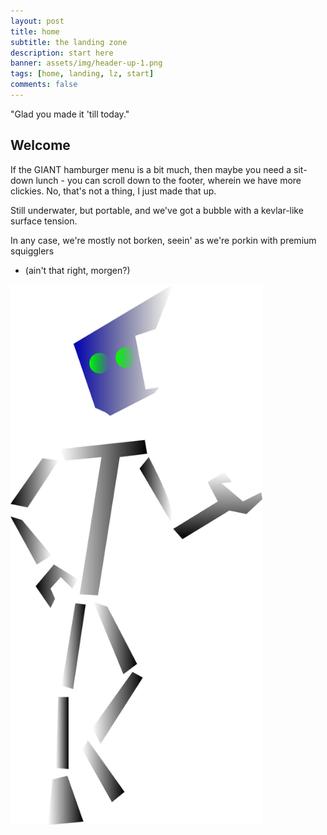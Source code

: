 ```yaml
---
layout: post
title: home
subtitle: the landing zone
description: start here
banner: assets/img/header-up-1.png
tags: [home, landing, lz, start]
comments: false
---
```


"Glad you made it 'till today."


## Welcome

If the GIANT hamburger menu is a bit much, then maybe you need a sit-down lunch - you can scroll down to the footer, wherein we have more clickies. No, that's not a thing, I just made that up.

Still underwater, but portable, and we've got a bubble with a kevlar-like surface tension.

In any case, we're mostly not borken, seein' as we're porkin with premium squigglers

- (ain't that right, morgen?)

<!--
## Upcoming

* Manual Page Resources

* Reorganization of certain articles into reference

* Fixes on links

* Glossary Updates
-->

<img width="80%" height="80%" src="/assets/img/robot_lr_display.png" />

